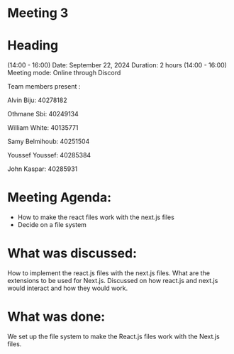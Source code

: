 # Meeting 3 

# Heading 
(14:00  - 16:00)
Date: September 22, 2024
Duration: 2 hours (14:00  - 16:00)
Meeting mode: Online through Discord

Team members present : 

Alvin Biju: 40278182

Othmane Sbi: 40249134

William White: 40135771

Samy Belmihoub: 40251504

Youssef Youssef: 40285384

John Kaspar: 40285931

# Meeting Agenda:
- How to make the react files work with the next.js files
- Decide on a file system
  
# What was discussed: 
How to implement the react.js files with the next.js files. What are the extensions to be used for Next.js. Discussed on how react.js and next.js would interact and how they would work.

# What was done: 
We set up the file system to make the React.js files work with the Next.js files.


